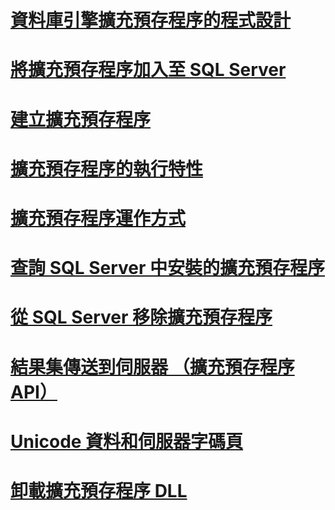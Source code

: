 # [資料庫引擎擴充預存程序的程式設計](database-engine-extended-stored-procedures-programming.md)
# [將擴充預存程序加入至 SQL Server](adding-an-extended-stored-procedure-to-sql-server.md)
# [建立擴充預存程序](creating-extended-stored-procedures.md)
# [擴充預存程序的執行特性](execution-characteristics-of-extended-stored-procedures.md)
# [擴充預存程序運作方式](how-extended-stored-procedures-work.md)
# [查詢 SQL Server 中安裝的擴充預存程序](querying-extended-stored-procedures-installed-in-sql-server.md)
# [從 SQL Server 移除擴充預存程序](removing-an-extended-stored-procedure-from-sql-server.md)
# [結果集傳送到伺服器 （擴充預存程序 API）](sending-result-sets-to-the-server-extended-stored-procedure-api.md)
# [Unicode 資料和伺服器字碼頁](unicode-data-and-server-code-pages.md)
# [卸載擴充預存程序 DLL](unloading-an-extended-stored-procedure-dll.md)
